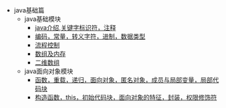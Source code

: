 * java基础篇
  * java基础模块
     * [java介绍,关键字标识符，注释](./doc/base/javabase/java介绍,关键字标识符，注释.md)
     * [编码，常量，转义字符，进制，数据类型](./doc/base/javabase/编码，常量，转义字符，进制，数据类型.md)
     * [流程控制](./doc/base/javabase/流程控制.md)
     * [数组及内存](./doc/base/javabase/数组及内存.md)
     * [二维数组](./doc/base/javabase/二维数组.md)  
  * java面向对象模块
     * [函数，重载，递归，面向对象，匿名对象，成员与局部变量，局部代码块](./doc/base/javabase/函数，重载，递归，面向对象，匿名对象，成员与局部变量，局部代码块.md)
     * [构造函数，this，初始代码块，面向对象的特征，封装，权限修饰符](./doc/base/javabase/构造函数，this，初始代码块，面向对象的特征，封装，权限修饰符.md)